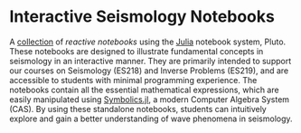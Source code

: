 # Interactive Seismology Notebooks

A [collection](https://pawbz.github.io/ES218.jl/) of *reactive notebooks* using the [Julia](https://julialang.org/) notebook system, Pluto. These notebooks are designed to illustrate fundamental concepts in seismology in an interactive manner. They are primarily intended to support our courses on Seismology (ES218) and Inverse Problems (ES219), and are accessible to students with minimal programming experience. The notebooks contain all the essential mathematical expressions, which are easily manipulated using [Symbolics.jl](https://symbolics.juliasymbolics.org/dev/), a modern Computer Algebra System (CAS). By using these standalone notebooks, students can intuitively explore and gain a better understanding of wave phenomena in seismology.